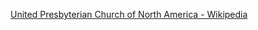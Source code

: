 ﻿[United Presbyterian Church of North America - Wikipedia](https://en.wikipedia.org/wiki/United_Presbyterian_Church_of_North_America)
